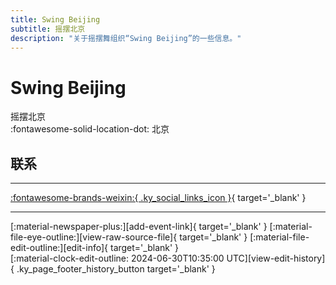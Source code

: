 ```yaml
---
title: Swing Beijing
subtitle: 摇摆北京
description: "关于摇摆舞组织“Swing Beijing”的一些信息。"
---
```


# Swing Beijing

摇摆北京  
:fontawesome-solid-location-dot: 北京  


## 联系


---

 [:fontawesome-brands-weixin:{ .ky_social_links_icon }](# "SwingBeijing 北京摇闻"){ target='_blank' }

---

<div class="ky_page_footer" markdown>
<div class="ky_page_footer_trailing" markdown="span">
[:material-newspaper-plus:][add-event-link]{ target='_blank' }
[:material-file-eye-outline:][view-raw-source-file]{ target='_blank' }
[:material-file-edit-outline:][edit-info]{ target='_blank' }
</div>
<div class="ky_page_footer_leading" markdown="span">
[:material-clock-edit-outline: 2024-06-30T10:35:00 UTC][view-edit-history]{ .ky_page_footer_history_button target='_blank' }
</div>
</div>

[add-event-link]: https://github.com/swingdance/events/issues/new?assignees=&labels=add+event&projects=&template=02-add_entity.yml&title=%5Bzh_CN%5D%20Add%20Event%3A%20%3CName%3E&region=zh_CN&province=Beijing&city=Beijing&org_id=swing-beijing "添加活动"
[view-raw-source-file]: https://github.com/swingdance/orgs/blob/main/zh_CN/swing-beijing.json "查看原始源文件"
[edit-info]: https://github.com/swingdance/orgs/issues/new?assignees=&labels=update+org&projects=&template=03-update_entity.yml&title=%5Bzh_CN%5D%20Update%20Org%3A%20Swing%20Beijing&region=zh_CN&id=swing-beijing&name=Swing%20Beijing "编辑信息"

[view-edit-history]: https://github.com/swingdance/orgs/commits/main/zh_CN/swing-beijing.json "查看编辑历史"
